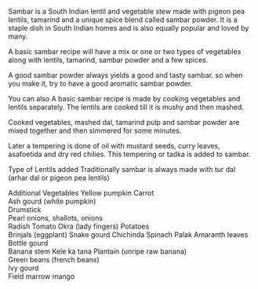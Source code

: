 Sambar is a South Indian lentil and vegetable stew made with pigeon pea lentils, tamarind and a unique spice blend called sambar powder. It is a staple dish in South Indian homes and is also equally popular and loved by many.

A basic sambar recipe will have a mix or one or two types of vegetables along with lentils, tamarind, sambar powder and a few spices.

A good sambar powder always yields a good and tasty sambar. so when you make it, try to have a good aromatic sambar powder.

You can also 
A basic sambar recipe is made by cooking vegetables and lentils separately. The lentils are cooked till it is mushy and then mashed.

Cooked vegetables, mashed dal, tamarind pulp and sambar powder are mixed together and then simmered for some minutes.

Later a tempering is done of oil with mustard seeds, curry leaves, asafoetida and dry red chilies. This tempering or tadka is added to sambar.

Type of Lentils added
Traditionally sambar is always made with tur dal (arhar dal or pigeon pea lentils)

Additional Vegetables
Yellow pumpkin
Carrot	
Ash gourd (white pumpkin)   
Drumstick	
Pearl onions, shallots, onions	
Radish
Tomato
Okra (lady fingers)	
Potatoes	
Brinjals (eggplant)
Snake gourd	Chichinda
Spinach	Palak
Amaranth leaves	
Bottle gourd	
Banana stem	Kele ka tana
Plantain (unripe raw banana)	
Green beans (french beans)	
Ivy gourd 	
Field marrow
mango